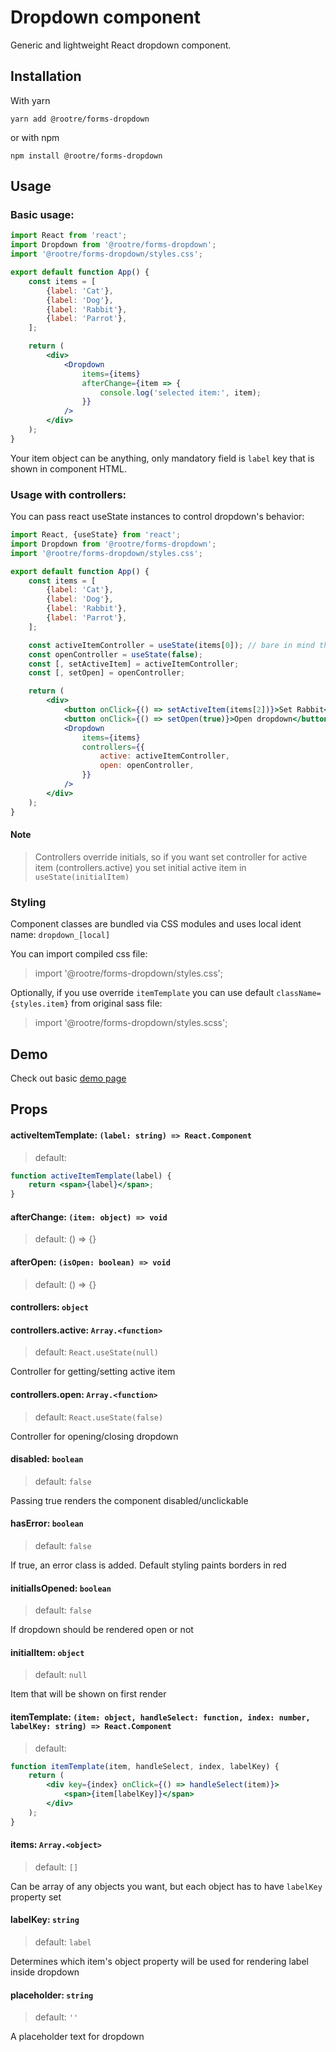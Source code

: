 # Dropdown component

Generic and lightweight React dropdown component.


## Installation

With yarn
```
yarn add @rootre/forms-dropdown
```

or with npm

```
npm install @rootre/forms-dropdown
```

## Usage

### Basic usage:

```jsx harmony
import React from 'react';
import Dropdown from '@rootre/forms-dropdown';
import '@rootre/forms-dropdown/styles.css';

export default function App() {
    const items = [
        {label: 'Cat'},
        {label: 'Dog'},
        {label: 'Rabbit'},
        {label: 'Parrot'},
    ];

    return (
        <div>
            <Dropdown 
                items={items}
                afterChange={item => {
                    console.log('selected item:', item);
                }}
            />
        </div>
    );
}
```

Your item object can be anything, only mandatory field 
is `label` key that is shown in component HTML.

### Usage with controllers:

You can pass react useState instances to control dropdown's behavior:

```jsx harmony
import React, {useState} from 'react';
import Dropdown from '@rootre/forms-dropdown';
import '@rootre/forms-dropdown/styles.css';

export default function App() {
    const items = [
        {label: 'Cat'},
        {label: 'Dog'},
        {label: 'Rabbit'},
        {label: 'Parrot'},
    ];

    const activeItemController = useState(items[0]); // bare in mind that controllers override initials
    const openController = useState(false);
    const [, setActiveItem] = activeItemController;
    const [, setOpen] = openController;

    return (
        <div>
            <button onClick={() => setActiveItem(items[2])}>Set Rabbit</button>
            <button onClick={() => setOpen(true)}>Open dropdown</button>
            <Dropdown
                items={items}
                controllers={{
                    active: activeItemController,
                    open: openController,
                }}
            />
        </div>
    );
}
```

#### Note

> Controllers override initials, so if you want set controller 
for active item (controllers.active) you set initial active item 
in `useState(initialItem)`

### Styling

Component classes are bundled via CSS modules and uses local ident name: `dropdown_[local]`

You can import compiled css file:

> import '@rootre/forms-dropdown/styles.css';

Optionally, if you use override `itemTemplate` you can use 
default `className={styles.item}` from original sass file:

> import '@rootre/forms-dropdown/styles.scss';

## Demo

Check out basic [demo page](https://rootre.github.io/forms-dropdown/)

## Props

#### activeItemTemplate: `(label: string) => React.Component`

> default:

```jsx harmony
function activeItemTemplate(label) {
    return <span>{label}</span>;
}
```

#### afterChange: `(item: object) => void`

> default: () => {}

#### afterOpen: `(isOpen: boolean) => void`

> default: () => {}

#### controllers: `object`
#### controllers.active: `Array.<function>`

> default: `React.useState(null)`

Controller for getting/setting active item

#### controllers.open: `Array.<function>`

> default: `React.useState(false)`

Controller for opening/closing dropdown

#### disabled: `boolean`

> default: `false`

Passing true renders the component disabled/unclickable

#### hasError: `boolean`

> default: `false`

If true, an error class is added. Default styling paints borders in red 

#### initialIsOpened: `boolean`

> default: `false`

If dropdown should be rendered open or not

#### initialItem: `object`

> default: `null`

Item that will be shown on first render

#### itemTemplate: `(item: object, handleSelect: function, index: number, labelKey: string) => React.Component`

> default:
```jsx harmony
function itemTemplate(item, handleSelect, index, labelKey) {
    return (
        <div key={index} onClick={() => handleSelect(item)}>
            <span>{item[labelKey]}</span>
        </div>
    );
}
```

#### items: `Array.<object>`

> default: `[]`

Can be array of any objects you want, but each object has to have `labelKey` property set

#### labelKey: `string`

> default: `label`

Determines which item's object property will be used for rendering label inside dropdown 

#### placeholder: `string`

> default: `''`

A placeholder text for dropdown